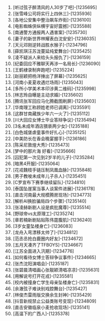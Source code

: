 
1. [听过弦子醉清风的人30岁了吧]-[1235695]
1. [张雪峰公司将实行上四休三]-[1235936]
1. [各地公安集中整治飙车炸街]-[1236100]
1. [电影蜘蛛侠纵横宇宙好震撼]-[1235588]
1. [南通警方通报两人遇害案]-[1235730]
1. [妻子的新世界林耀表白沈安安]-[1236035]
1. [天元邓刚逆转战胜水猴子]-[1234796]
1. [薛凯琪汪苏泷蔓延纯爱舞台]-[1235425]
1. [凌不疑派人来给头头报仇了]-[1236159]
1. [纪委回应不雅聊天再涉一名局长]-[1236090]
1. [王鹤棣录制奔跑吧]-[1235224]
1. [赵丽颖把杨洋捶出了屏幕]-[1235625]
1. [河南小麦夏收遇烂场雨]-[1235043]
1. [多所小学美术本印涉黄二维码]-[1235998]
1. [林志玲自曝是主动求婚]-[1235602]
1. [腾讯张军回应马化腾截图刷屏]-[1235603]
1. [华南理工称顾姓老师已调离]-[1235591]
1. [这群甘南藏族少年六一火了]-[1235112]
1. [川大回应女博士毕业答辩争议]-[1235494]
1. [3名未成年酒店猥亵两少女]-[1235188]
1. [白色城堡虐童事件好扎心]-[1235125]
1. [中美防长在香会晚宴握手]-[1236186]
1. [陈采尼敦煌大秀]-[1235473]
1. [梦中的那片海 好看]-[1235666]
1. [囚犯第一次见到2岁半的儿子]-[1235284]
1. [暗黑4开服]-[1235064]
1. [花戎魏枝手链压制凤凰血脉]-[1235848]
1. [男子教唆未成年儿子杀人]-[1235451]
1. [C罗宣布下赛季继续留队]-[1234810]
1. [泰国坠崖案当事人谈案件进展]-[1236178]
1. [直击河南最大规模腾房现场]-[1234773]
1. [解析AI换脸骗局四个步骤]-[1235140]
1. [张凌赫新剧人设是疯批魔尊]-[1235514]
1. [野球帝vs太原理工]-[1235274]
1. [章若楠新剧贴贴陈伟霆腹肌]-[1236240]
1. [3岁女童坠楼身亡]-[1236083]
1. [龙舟入弯漂移太帅了]-[1234812]
1. [范丞丞抢白鹿圈内好友]-[1234672]
1. [五月天凑齐了TFBOYS]-[1234667]
1. [江苏全面进入汛期]-[1234776]
1. [如何看待女博士答辩争议事件]-[1234665]
1. [张杰沈阳演唱会]-[1235187]
1. [张碧晨清唱画心张靓颖清唱凉凉]-[1235631]
1. [用解说号打开花戎]-[1235581]
1. [校内被撞身亡学生母亲坠楼身亡]-[1235831]
1. [余澈弦子难诀别戏腔舞台]-[1235427]
1. [林俊杰雷雨版交换余生封神]-[1235429]
1. [抖音新规禁止公益类账号变现]-[1234809]
1. [直击安徽临泉小麦抢收现场]-[1235141]
1. [高温下的广西人]-[1235378]